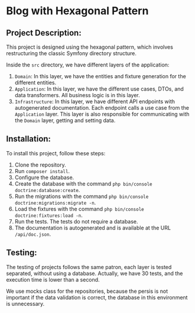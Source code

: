# Blog with Hexagonal Pattern

## Project Description:

This project is designed using the hexagonal pattern, which involves restructuring the classic Symfony directory structure.

Inside the `src` directory, we have different layers of the application:

1. `Domain`: In this layer, we have the entities and fixture generation for the different entities.
2. `Application`: In this layer, we have the different use cases, DTOs, and data transformers. All business logic is in this layer.
3. `Infrastructure`: In this layer, we have different API endpoints with autogenerated documentation. Each endpoint calls a use case from the `Application` layer. This layer is also responsible for communicating with the `Domain` layer, getting and setting data.

## Installation:

To install this project, follow these steps:

1. Clone the repository.
2. Run `composer install`.
3. Configure the database.
4. Create the database with the command `php bin/console doctrine:database:create`.
5. Run the migrations with the command `php bin/console doctrine:migrations:migrate -n`.
6. Load the fixtures with the command `php bin/console doctrine:fixtures:load -n`.
7. Run the tests. The tests do not require a database.
8. The documentation is autogenerated and is available at the URL `/api/doc.json`.

## Testing:

The testing of projects follows the same patron, each layer is tested separated, without using a database. Actually, we have 30 tests, and the execution time is lower than a second.

We use mocks class for the repositories, because the persis is not important if the data validation is correct, the database in this environment is unnecessary.